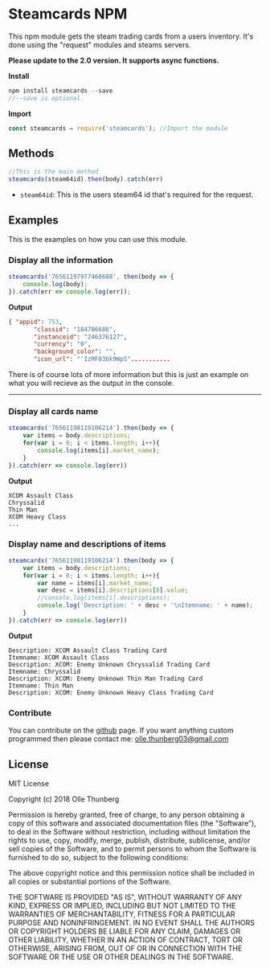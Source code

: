 # Steamcards NPM
This npm module gets the steam trading cards from a users inventory.
It's done using the "request" modules and steams servers.

**Please update to the 2.0 version. It supports async functions.**

**Install**
```js
npm install steamcards --save
//--save is optional.
```

**Import**
```js
const steamcards = require('steamcards'); //Import the module
```

## Methods
```js
//This is the main method
steamcards(steam64id).then(body).catch(err)
```
- `steam64id`: This is the users steam64 id that's required for the request.

## Examples
This is the examples on how you can use this module.
### Display all the information
```js
steamcards('76561197977460688', then(body => {
    console.log(body);
}).catch(err => console.log(err));
```
**Output**
```json
{ "appid": 753,
       "classid": "184786686",
       "instanceid": "246376127",
       "currency": "0",
       "background_color": "",
       "icon_url": "'IzMF03bk9WpS"...........
```
There is of course lots of more information but this is just an example on what you will recieve as the output in the console.

---

###  Display all cards name
```js
steamcards('76561198119106214').then(body => {
    var items = body.descriptions;
    for(var i = 0; i < items.length; i++){
        console.log(items[i].market_name);
    }
}).catch(err => console.log(err))
```
**Output**
```
XCOM Assault Class
Chryssalid
Thin Man
XCOM Heavy Class
...
```

### Display name and descriptions of items
```js
steamcards('76561198119106214').then(body => {
    var items = body.descriptions;
    for(var i = 0; i < items.length; i++){
        var name = items[i].market_name;
        var desc = items[i].descriptions[0].value;
        //console.log(items[i].descriptions);
        console.log('Description: ' + desc + '\nItemname: ' + name);
    }
}).catch(err => console.log(err))
```
**Output**
```
Description: XCOM Assault Class Trading Card
Itemname: XCOM Assault Class
Description: XCOM: Enemy Unknown Chryssalid Trading Card
Itemname: Chryssalid
Description: XCOM: Enemy Unknown Thin Man Trading Card
Itemname: Thin Man
Description: XCOM: Enemy Unknown Heavy Class Trading Card
```

### Contribute
You can contribute on the [github](https://github.com/ThunbergOlle/get-steamcards) page.
If you want anything custom programmed then please contact me: olle.thunberg03@gmail.com


## License
MIT License

Copyright (c) 2018 Olle Thunberg

Permission is hereby granted, free of charge, to any person obtaining a copy
of this software and associated documentation files (the "Software"), to deal
in the Software without restriction, including without limitation the rights
to use, copy, modify, merge, publish, distribute, sublicense, and/or sell
copies of the Software, and to permit persons to whom the Software is
furnished to do so, subject to the following conditions:

The above copyright notice and this permission notice shall be included in all
copies or substantial portions of the Software.

THE SOFTWARE IS PROVIDED "AS IS", WITHOUT WARRANTY OF ANY KIND, EXPRESS OR
IMPLIED, INCLUDING BUT NOT LIMITED TO THE WARRANTIES OF MERCHANTABILITY,
FITNESS FOR A PARTICULAR PURPOSE AND NONINFRINGEMENT. IN NO EVENT SHALL THE
AUTHORS OR COPYRIGHT HOLDERS BE LIABLE FOR ANY CLAIM, DAMAGES OR OTHER
LIABILITY, WHETHER IN AN ACTION OF CONTRACT, TORT OR OTHERWISE, ARISING FROM,
OUT OF OR IN CONNECTION WITH THE SOFTWARE OR THE USE OR OTHER DEALINGS IN THE
SOFTWARE.
